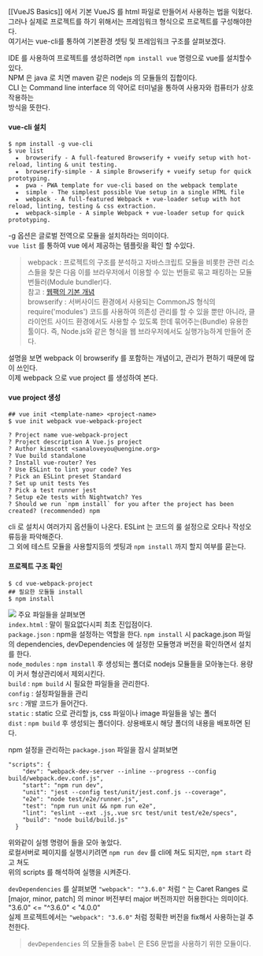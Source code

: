 [[VueJS Basics]] 에서 기본 VueJS 를 html 파일로 만들어서 사용하는 법을 익혔다.  
그러나 실제로 프로젝트를 하기 위해서는 프레임워크 형식으로 프로젝트를 구성해야한다.  
여기서는 vue-cli를 통하여 기본환경 셋팅 및 프레임워크 구조를 살펴보겠다.  

IDE 를 사용하여 프로젝트를 생성하려면 `npm install vue` 명령으로 vue를 설치할수있다.  
NPM 은 java 로 치면 maven 같은 nodejs 의 모듈들의 집합이다.  
CLI 는 Command line interface 의 약어로 터미널을 통하여 사용자와 컴퓨터가 상호작용하는  
방식을 뜻한다.  

#### vue-cli 설치
```
$ npm install -g vue-cli
$ vue list
  ★  browserify - A full-featured Browserify + vueify setup with hot-reload, linting & unit testing.
  ★  browserify-simple - A simple Browserify + vueify setup for quick prototyping.
  ★  pwa - PWA template for vue-cli based on the webpack template
  ★  simple - The simplest possible Vue setup in a single HTML file
  ★  webpack - A full-featured Webpack + vue-loader setup with hot reload, linting, testing & css extraction.
  ★  webpack-simple - A simple Webpack + vue-loader setup for quick prototyping.
```
-g 옵션은 글로벌 전역으로 모듈을 설치하라는 의미이다.  
`vue list` 를 통하여 vue 에서 제공하는 템플릿을 확인 할 수있다.  
> webpack : 프로젝트의 구조를 분석하고 자바스크립트 모듈을 비롯한 관련 리소스들을 찾은 다음 이를 브라우저에서 이용할 수 있는 번들로 묶고 패킹하는 모듈 번들러(Module bundler)다.  
> 참고 : [웹팩의 기본 개념](http://blog.jeonghwan.net/js/2017/05/15/webpack.html)  
> browserify : 서버사이드 환경에서 사용되는 CommonJS 형식의 require('modules') 코드를 사용하여 의존성 관리를 할 수 있을 뿐만 아니라, 클라이언트 사이드 환경에서도 사용할 수 있도록 한데 묶어주는(Bundle) 유용한 툴이다. 즉, Node.js와 같은 형식을 웹 브라우저에서도 실행가능하게 만들어 준다.  

설명을 보면 webpack 이 browserify 를 포함하는 개념이고, 관리가 편하기 때문에 많이 쓰인다.  
이제 webpack 으로 vue project 를 생성하여 본다.

#### vue project 생성
```
## vue init <template-name> <project-name>
$ vue init webpack vue-webpack-project

? Project name vue-webpack-project
? Project description A Vue.js project
? Author kimscott <sanaloveyou@uengine.org>
? Vue build standalone
? Install vue-router? Yes
? Use ESLint to lint your code? Yes
? Pick an ESLint preset Standard
? Set up unit tests Yes
? Pick a test runner jest
? Setup e2e tests with Nightwatch? Yes
? Should we run `npm install` for you after the project has been created? (recommended) npm
```
cli 로 설치시 여러가지 옵션들이 나온다. ESLint 는 코드의 룰 설정으로 오타나 작성오류등을 파악해준다.  
그 외에 테스트 모듈을 사용할지등의 셋팅과 `npm install` 까지 할지 여부를 묻는다.  

#### 프로젝트 구조 확인 
```
$ cd vue-webpack-project
## 필요한 모듈들 install
$ npm install
```
![](https://raw.githubusercontent.com/wiki/TheOpenCloudEngine/uEngine-cloud/get-started/images/vue-webpack.png)
주요 파일들을 살펴보면  
`index.html` : 말이 필요없다시피 최초 진입점이다.  
`package.json` : npm을 설정하는 역할을 한다. `npm install` 시 package.json 파일의 dependencies, devDependencies 에 설정한 모듈명과 버전을 확인하면서 설치를 한다.  
`node_modules` : `npm install` 후 생성되는 폴더로 nodejs 모듈들을 모아놓는다. 용량이 커서 형상관리에서 제외시킨다.  
`build` : `npm build` 시 필요한 파일들을 관리한다.  
`config` : 설정파일들을 관리  
`src` : 개발 코드가 들어간다.  
`static` : static 으로 관리할 js, css 파일이나 image 파일들을 넣는 폴더  
`dist` : `npm build` 후 생성되는 폴더이다. 상용배포시 해당 폴더의 내용을 배포하면 된다.  

npm 설정을 관리하는 `package.json` 파일을 잠시 살펴보면  
```
"scripts": {
    "dev": "webpack-dev-server --inline --progress --config build/webpack.dev.conf.js",
    "start": "npm run dev",
    "unit": "jest --config test/unit/jest.conf.js --coverage",
    "e2e": "node test/e2e/runner.js",
    "test": "npm run unit && npm run e2e",
    "lint": "eslint --ext .js,.vue src test/unit test/e2e/specs",
    "build": "node build/build.js"
  }
```
위와같이 실헹 명령어 들을 모아 놓았다.  
로컬서버로 페이지를 실행시키려면 `npm run dev` 를 cli에 쳐도 되지만, `npm start` 라고 쳐도  
위의 scripts 를 해석하여 실행을 시켜준다.  

`devDependencies` 를 살펴보면 `"webpack": "^3.6.0"` 처럼 `^` 는 Caret Ranges 로  
[major, minor, patch] 의 minor 버전부터 major 버전까지만 허용한다는 의미이다.  
 "3.6.0" <=  "^3.6.0"  < "4.0.0"  
실제 프로젝트에서는 `"webpack": "3.6.0"` 처럼 정확한 버전을 fix해서 사용하는걸 추천한다.  
> `devDependencies` 의 모듈들중 `babel` 은 ES6 문법을 사용하기 위한 모듈이다.  
